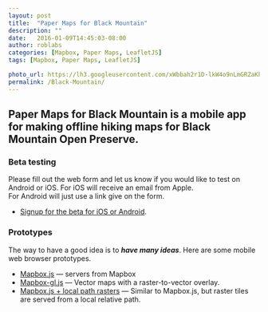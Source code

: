 ```yaml
---
layout: post
title:  "Paper Maps for Black Mountain"
description: ""
date:   2016-01-09T14:45:03-08:00
author: roblabs
categories: [Mapbox, Paper Maps, LeafletJS]
tags: [Mapbox, Paper Maps, LeafletJS]

photo_url: https://lh3.googleusercontent.com/xWbbah2r1D-lkW4o9nLmGRZaKhldpz3YkxeINIaeatrmlgnZlNXIyTZPSNl3sLdPLA=h80
permalink: /Black-Mountain/
---
```


## Paper Maps for Black Mountain is a mobile app for making offline hiking maps for Black Mountain Open Preserve.

### Beta testing
Please fill out the web form and let us know
if you would like to test on Android or iOS.  For iOS will receive an email from Apple.  
For Android will just use a link give on the form.

* [Signup for the beta for iOS or Android][beta].  


### Prototypes
The way to have a good idea is to ___have many ideas___.  Here are some mobile web browser prototypes.  

* [Mapbox.js][Mapbox] — servers from Mapbox
* [Mapbox-gl.js][mapbox-gl-js] — Vector maps with a raster-to-vector overlay.
* [Mapbox.js + local path rasters][tilejson-local-server-github] — Similar to Mapbox.js, but raster tiles are served from a local relative path.




[Mapbox]:   http://roblabs.github.io/blackmountain.html
[mapbox-gl-js]:  http://roblabs.github.io/blackmountain-gl.html
[tilejson-local-server-github]:  http://roblabs.github.io/blackmountain-leaflet/
[beta]: http://goo.gl/forms/x3G8w5mTSE
[tsg]:  http://www.timestampgenerator.com
